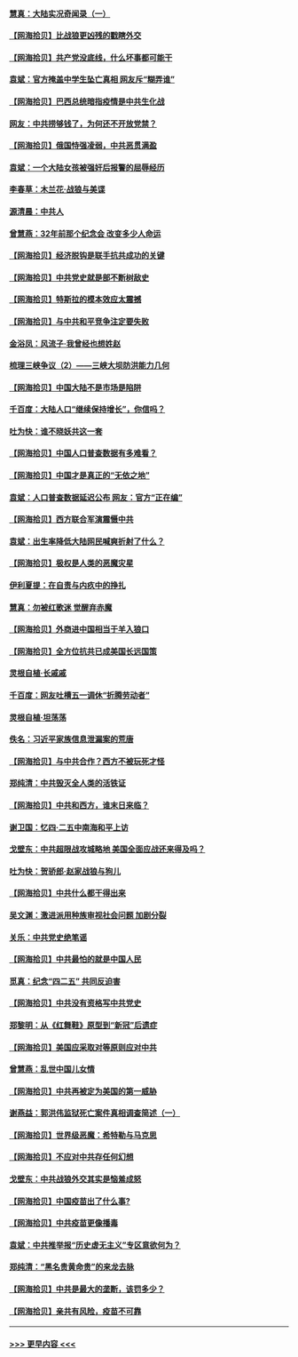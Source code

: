 #### [慧真：大陆实况奇闻录（一）](../pages/nsc993/n12945811.md?t=05132001) 
#### [【网海拾贝】比战狼更凶残的戳瞎外交](../pages/nsc993/n12945717.md?t=05132001) 
#### [【网海拾贝】共产党没底线，什么坏事都可能干](../pages/nsc993/n12942090.md?t=05132001) 
#### [袁斌：官方掩盖中学生坠亡真相 网友斥“糊弄谁”](../pages/nsc993/n12942029.md?t=05132001) 
#### [【网海拾贝】巴西总统暗指疫情是中共生化战](../pages/nsc993/n12938999.md?t=05132001) 
#### [网友：中共捞够钱了，为何还不开放党禁？](../pages/nsc993/n12938952.md?t=05132001) 
#### [【网海拾贝】俄国恃强凌弱，中共恶贯满盈](../pages/nsc993/n12936626.md?t=05132001) 
#### [袁斌：一个大陆女孩被强奸后报警的屈辱经历](../pages/nsc993/n12936547.md?t=05132001) 
#### [李春草：木兰花·战狼与美谍](../pages/nsc993/n12935995.md?t=05132001) 
#### [源清晨：中共人](../pages/nsc993/n12935589.md?t=05132001) 
#### [曾慧燕：32年前那个纪念会 改变多少人命运](../pages/nsc993/n12934233.md?t=05132001) 
#### [【网海拾贝】经济脱钩是联手抗共成功的关键](../pages/nsc993/n12934176.md?t=05132001) 
#### [【网海拾贝】中共党史就是部不断树敌史](../pages/nsc993/n12932844.md?t=05132001) 
#### [【网海拾贝】特斯拉的模本效应太震撼](../pages/nsc993/n12925626.md?t=05132001) 
#### [【网海拾贝】与中共和平竞争注定要失败](../pages/nsc993/n12923326.md?t=05132001) 
#### [金浴凤：风流子‧我曾经也想姓赵](../pages/nsc993/n12920911.md?t=05132001) 
#### [梳理三峡争议（2）——三峡大坝防洪能力几何](../pages/nsc993/n12920173.md?t=05132001) 
#### [【网海拾贝】中国大陆不是市场是陷阱](../pages/nsc993/n12920143.md?t=05132001) 
#### [千百度：大陆人口“继续保持增长”，你信吗？](../pages/nsc993/n12918946.md?t=05132001) 
#### [吐为快：谁不晓妖共这一套](../pages/nsc993/n12918941.md?t=05132001) 
#### [【网海拾贝】中国人口普查数据有多难看？](../pages/nsc993/n12917822.md?t=05132001) 
#### [【网海拾贝】中国才是真正的“无依之地”](../pages/nsc993/n12915845.md?t=05132001) 
#### [袁斌：人口普查数据延迟公布 网友：官方“正在编”](../pages/nsc993/n12915748.md?t=05132001) 
#### [【网海拾贝】西方联合军演震慑中共](../pages/nsc993/n12913466.md?t=05132001) 
#### [袁斌：出生率降低大陆网民喊爽折射了什么？](../pages/nsc993/n12913365.md?t=05132001) 
#### [【网海拾贝】极权是人类的恶魔灾星](../pages/nsc993/n12910697.md?t=05132001) 
#### [伊利夏提：在自责与内疚中的挣扎](../pages/nsc993/n12910493.md?t=05132001) 
#### [慧真：勿被红歌迷 觉醒弃赤魔](../pages/nsc993/n12910485.md?t=05132001) 
#### [【网海拾贝】外商进中国相当于羊入狼口](../pages/nsc993/n12908274.md?t=05132001) 
#### [【网海拾贝】全方位抗共已成美国长远国策](../pages/nsc993/n12906878.md?t=05132001) 
#### [灵根自植‧长戚戚](../pages/nsc993/n12905585.md?t=05132001) 
#### [千百度：网友吐槽五一调休“折腾劳动者”](../pages/nsc993/n12905934.md?t=05132001) 
#### [灵根自植‧坦荡荡](../pages/nsc993/n12905562.md?t=05132001) 
#### [佚名：习近平家族信息泄漏案的荒唐](../pages/nsc993/n12904705.md?t=05132001) 
#### [【网海拾贝】与中共合作？西方不被玩死才怪](../pages/nsc993/n12903873.md?t=05132001) 
#### [郑纯清：中共毁灭全人类的活铁证](../pages/nsc993/n12903785.md?t=05132001) 
#### [【网海拾贝】中共和西方，谁末日来临？](../pages/nsc993/n12903482.md?t=05132001) 
#### [谢卫国：忆四‧二五中南海和平上访](../pages/nsc993/n12902192.md?t=05132001) 
#### [戈壁东：中共超限战攻城略地 美国全面应战还来得及吗？](../pages/nsc993/n12902297.md?t=05132001) 
#### [吐为快：贺骄郎‧赵家战狼与狗儿](../pages/nsc993/n12902280.md?t=05132001) 
#### [【网海拾贝】中共什么都干得出来](../pages/nsc993/n12897500.md?t=05132001) 
#### [吴文渊：激进派用种族审视社会问题 加剧分裂](../pages/nsc993/n12893881.md?t=05132001) 
#### [关乐：中共党史绝笔谣](../pages/nsc993/n12897270.md?t=05132001) 
#### [【网海拾贝】中共最怕的就是中国人民](../pages/nsc993/n12894705.md?t=05132001) 
#### [觅真：纪念“四二五” 共同反迫害](../pages/nsc993/n12894553.md?t=05132001) 
#### [【网海拾贝】中共没有资格写中共党史](../pages/nsc993/n12892231.md?t=05132001) 
#### [郑黎明：从《红舞鞋》原型到“新冠”后遗症](../pages/nsc993/n12890469.md?t=05132001) 
#### [【网海拾贝】美国应采取对等原则应对中共](../pages/nsc993/n12889176.md?t=05132001) 
#### [曾慧燕：乱世中国儿女情](../pages/nsc993/n12887931.md?t=05132001) 
#### [【网海拾贝】中共再被定为美国的第一威胁](../pages/nsc993/n12887580.md?t=05132001) 
#### [谢燕益：郭洪伟监狱死亡案件真相调查简述（一）](../pages/nsc993/n12885648.md?t=05132001) 
#### [【网海拾贝】世界级恶魔：希特勒与马克思](../pages/nsc993/n12884062.md?t=05132001) 
#### [【网海拾贝】不应对中共存任何幻想](../pages/nsc993/n12881460.md?t=05132001) 
#### [戈壁东：中共战狼外交其实是恼羞成怒](../pages/nsc993/n12880392.md?t=05132001) 
#### [【网海拾贝】中国疫苗出了什么事?](../pages/nsc993/n12879124.md?t=05132001) 
#### [【网海拾贝】中共疫苗更像播毒](../pages/nsc993/n12876631.md?t=05132001) 
#### [袁斌：中共推举报“历史虚无主义”专区意欲何为？](../pages/nsc993/n12876530.md?t=05132001) 
#### [郑纯清：“黑名贵黄命贵”的来龙去脉](../pages/nsc993/n12875589.md?t=05132001) 
#### [【网海拾贝】中共是最大的垄断，该罚多少？](../pages/nsc993/n12874006.md?t=05132001) 
#### [【网海拾贝】亲共有风险，疫苗不可靠](../pages/nsc993/n12872224.md?t=05132001) 

----
#### [ >>> 更早内容 <<< ](../indexes/nsc993-earlier.md)
